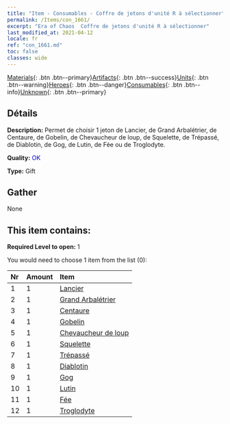 ```yaml
---
title: "Item - Consumables - Coffre de jetons d'unité R à sélectionner"
permalink: /Items/con_1661/
excerpt: "Era of Chaos  Coffre de jetons d'unité R à sélectionner"
last_modified_at: 2021-04-12
locale: fr
ref: "con_1661.md"
toc: false
classes: wide
---
```

 [Materials](/fr/Items/){: .btn .btn--primary}[Artifacts](/fr/Items/Artifacts/){: .btn .btn--success}[Units](/fr/Items/Units/){: .btn .btn--warning}[Heroes](/fr/Items/Heroes/){: .btn .btn--danger}[Consumables](/fr/Items/Consumables/){: .btn .btn--info}[Unknown](/fr/Items/Unknown/){: .btn .btn--primary}

## Détails
 **Description:** Permet de choisir 1 jeton de Lancier, de Grand Arbalétrier, de Centaure, de Gobelin, de Chevaucheur de loup, de Squelette, de Trépassé, de Diablotin, de Gog, de Lutin, de Fée ou de Troglodyte.

 **Quality:** <span style="color: #0000CD">OK</span>

 **Type:** Gift

## Gather

  None

## This item contains:

 **Required Level to open:** 1

 You would need to choose 1 item from the list (0):

  | Nr | Amount |     Item    |
  |:---|:-------|:------------|
  | 1 | 1 | [Lancier](/fr/Items/unt_190/) | 
  | 2 | 1 | [Grand Arbalétrier](/fr/Items/unt_191/) | 
  | 3 | 1 | [Centaure](/fr/Items/unt_199/) | 
  | 4 | 1 | [Gobelin](/fr/Items/unt_217/) | 
  | 5 | 1 | [Chevaucheur de loup](/fr/Items/unt_218/) | 
  | 6 | 1 | [Squelette](/fr/Items/unt_208/) | 
  | 7 | 1 | [Trépassé](/fr/Items/unt_209/) | 
  | 8 | 1 | [Diablotin](/fr/Items/unt_226/) | 
  | 9 | 1 | [Gog](/fr/Items/unt_227/) | 
  | 10 | 1 | [Lutin](/fr/Items/unt_235/) | 
  | 11 | 1 | [Fée](/fr/Items/unt_262/) | 
  | 12 | 1 | [Troglodyte](/fr/Items/unt_244/) | 
